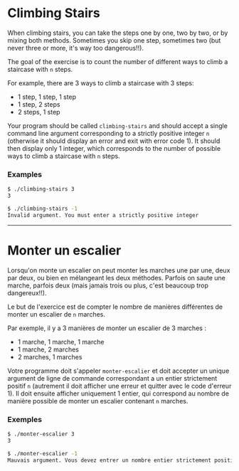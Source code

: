 # Climbing Stairs

When climbing stairs, you can take the steps one by one, two by two, or by mixing both methods. Sometimes you skip one step, sometimes two (but never three or more, it's way too dangerous!!).

The goal of the exercise is to count the number of different ways to climb a staircase with `n` steps.

For example, there are 3 ways to climb a staircase with 3 steps:
* 1 step, 1 step, 1 step
* 1 step, 2 steps
* 2 steps, 1 step

Your program should be called `climbing-stairs` and should accept a single command line argument corresponding to a strictly positive integer `n` (otherwise it should display an error and exit with error code 1).
It should then display only 1 integer, which corresponds to the number of possible ways to climb a staircase with `n` steps.

### Examples

```bash
$ ./climbing-stairs 3
3
```

```bash
$ ./climbing-stairs -1
Invalid argument. You must enter a strictly positive integer
```
---

# Monter un escalier

Lorsqu'on monte un escalier on peut monter les marches une par une, deux par deux, ou bien en mélangeant les deux méthodes. Parfois on saute une marche, parfois deux (mais jamais trois ou plus, c'est beaucoup trop dangereux!!).

Le but de l'exercice est de compter le nombre de manières différentes de monter un escalier de `n` marches.

Par exemple, il y a 3 manières de monter un escalier de 3 marches :
* 1 marche, 1 marche, 1 marche
* 1 marche, 2 marches
* 2 marches, 1 marches

Votre programme doit s'appeler `monter-escalier` et doit accepter un unique argument de ligne de commande correspondant a un entier strictement positif `n` (autrement il doit afficher une erreur et quitter avec le code d'erreur 1).
Il doit ensuite afficher uniquement 1 entier, qui correspond au nombre de manière possible de monter un escalier contenant `n` marches.

### Exemples

```bash
$ ./monter-escalier 3
3
```

```bash
$ ./monter-escalier -1
Mauvais argument. Vous devez entrer un nombre entier strictement positif
```
